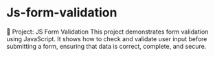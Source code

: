 # Js-form-validation
📌 Project: JS Form Validation  This project demonstrates form validation using JavaScript. It shows how to check and validate user input before submitting a form, ensuring that data is correct, complete, and secure. 

